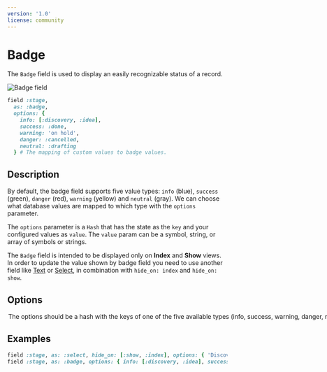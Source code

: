 ```yaml
---
version: '1.0'
license: community
---
```


# Badge

The `Badge` field is used to display an easily recognizable status of a record.

<img :src="('/assets/img/fields/badge.jpg')" alt="Badge field" class="border mb-4" />

```ruby
field :stage,
  as: :badge,
  options: {
    info: [:discovery, :idea],
    success: :done,
    warning: 'on hold',
    danger: :cancelled,
    neutral: :drafting
  } # The mapping of custom values to badge values.
```

## Description

By default, the badge field supports five value types: `info` (blue), `success` (green), `danger` (red), `warning` (yellow) and `neutral` (gray). We can choose what database values are mapped to which type with the `options` parameter.

The `options` parameter is a `Hash` that has the state as the `key` and your configured values as `value`. The `value` param can be a symbol, string, or array of symbols or strings.

The `Badge` field is intended to be displayed only on **Index** and **Show** views. In order to update the value shown by badge field you need to use another field like [Text](#text) or [Select](#select), in combination with `hide_on: index` and `hide_on: show`.


## Options

<Option name="`options`">

The options should be a hash with the keys of one of the five available types (`info`, `success`, `warning`, `danger`, `neutral`) and the values matching your record's database values.

#### Default value

`{ info: :info, success: :success, danger: :danger, warning: :warning, neutral: :neutral }`

Below is an example of how you can use two fields in that combination.
</Option>

## Examples

```ruby
field :stage, as: :select, hide_on: [:show, :index], options: { 'Discovery': :discovery, 'Idea': :idea, 'Done': :done, 'On hold': 'on hold', 'Cancelled': :cancelled, 'Drafting': :drafting }, placeholder: 'Choose the stage.'
field :stage, as: :badge, options: { info: [:discovery, :idea], success: :done, warning: 'on hold', danger: :cancelled, neutral: :drafting }
```

